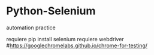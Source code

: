 # Python-Selenium
automation practice

requiere pip install selenium 
requiere webdriver #https://googlechromelabs.github.io/chrome-for-testing/


